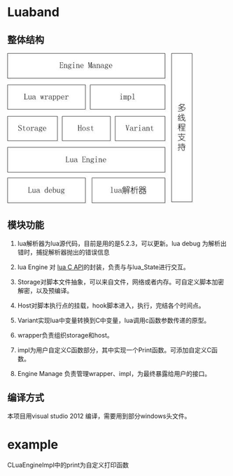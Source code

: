 ﻿# Luaband
## 整体结构

![image](https://github.com/murisly/luaband/blob/master/img/struct.jpg)

## 模块功能
1. lua解析器为lua源代码，目前是用的是5.2.3，可以更新。lua debug 为解析出错时，捕捉解析器抛出的错误信息

2.  lua Engine 对 [lua C API](http://www.lua.org/manual/5.3/)的封装，负责与与lua_State进行交互。

3. Storage对脚本文件抽象，可以来自文件，网络或者内存。可自定义脚本加密解密，以及预编译。

4. Host对脚本执行点的挂载，hook脚本进入，执行，完结各个时间点。

5. Variant实现lua中变量转换到C中变量，lua调用c函数参数传递的原型。

6. wrapper负责组织storage和host。

7. impl为用户自定义C函数部分，其中实现一个Print函数。可添加自定义C函数。

8. Engine Manage 负责管理wrapper、impl，为最终暴露给用户的接口。

## 编译方式
本项目用visual studio 2012 编译，需要用到部分windows头文件。

# example
CLuaEngineImpl中的print为自定义打印函数
